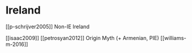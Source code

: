# Ireland

[[p-schrijver2005]] Non-IE Ireland

[[isaac2009]]
[[petrosyan2012]] Origin Myth (+ Armenian, PIE)
[[williams-m-2016]]